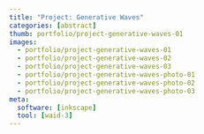 ```yaml
---
title: "Project: Generative Waves"
categories: [abstract]
thumb: portfolio/project-generative-waves-01
images:
  - portfolio/project-generative-waves-01
  - portfolio/project-generative-waves-02
  - portfolio/project-generative-waves-03
  - portfolio/project-generative-waves-photo-01
  - portfolio/project-generative-waves-photo-02
  - portfolio/project-generative-waves-photo-03
meta:
  software: [inkscape]
  tool: [waid-3]
---
```

